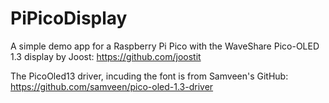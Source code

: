 # PiPicoDisplay
A simple demo app for a Raspberry Pi Pico with the WaveShare Pico-OLED 1.3 display by Joost: https://github.com/joostit


The PicoOled13 driver, incuding the font is from Samveen's GitHub: https://github.com/samveen/pico-oled-1.3-driver

